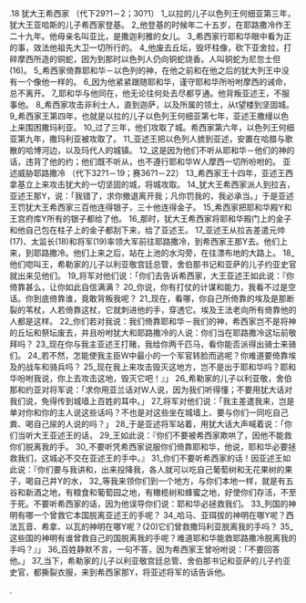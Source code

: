 .18 
犹大王希西家 
（代下29?1－2；30?1） 
1_以拉的儿子以色列王何细亚第三年，犹大王亚哈斯的儿子希西家登基。 2_他登基的时候年二十五岁，在耶路撒冷作王二十九年。他母亲名叫亚比，是撒迦利雅的女儿。 3_希西家行耶和华眼中看为正的事，效法他祖先大卫一切所行的。 4_他废去丘坛，毁坏柱像，砍下亚舍拉，打碎摩西所造的铜蛇，因为到那时以色列人仍向铜蛇烧香。人叫铜蛇为尼忽士但(16)。 5_希西家倚靠耶和华－以色列的神，在他之前和在他之后的犹大列王中没有一个像他一样的。 6_因为他紧紧跟随耶和华，谨守耶和华所吩咐摩西的诫命，总不离开。 7_耶和华与他同在，他无论往何处去尽都亨通。他背叛亚述王，不服事他。 8_希西家攻击非利士人，直到迦萨，以及所属的领土，从t望楼到坚固城。 
9_希西家王第四年，也就是以拉的儿子以色列王何细亚第七年，亚述王撒缦以色上来围困撒玛利亚。 10_过了三年，他们攻取了城。希西家第六年，以色列王何细亚第九年，撒玛利亚被攻取了。 11_亚述王把以色列人掳到亚述，安置在哈腊与歌散的哈博河边，以及玛代人的城镇。 12_这是因为他们不听从耶和华－他们的神的话，违背了他的约；他们既不听从，也不遵行耶和华W人摩西一切所吩咐的。 
亚述威胁耶路撒冷 
（代下32?1－19；赛36?1－22） 
13_希西家王十四年，亚述王西拿基立上来攻击犹大的一切坚固的城，将城攻取。 14_犹大王希西家派人到拉吉，亚述王那Y，说：「我错了，求你撤退离开我；凡你罚我的，我必承当。」于是亚述王罚犹大王希西家三百他连得银子，三十他连得金子。 15_希西家把耶和华殿Y和王宫府库Y所有的银子都给了他。 16_那时，犹大王希西家将耶和华殿门上的金子和他自己包在柱子上的金子都刮下来，给了亚述王。 17_亚述王从拉吉差遣元帅(17)、太监长(18)和将军(19)率领大军前往耶路撒冷，到希西家王那Y去。他们上来，到耶路撒冷。他们上来之后，站在上池的水沟旁，在往漂布地的大路上。 18_他们唿叫王，希勒家的儿子以利亚敬宫廷总管，舍伯那书记和亚萨的儿子约亚史官就出来见他们。 
19_将军对他们说：「你们去告诉希西家，大王亚述王如此说：『你倚靠甚么，让你如此自信满满？ 20_你说，你有打仗的计谋和能力，我看不过是空话。你到底倚靠谁，竟敢背叛我呢？ 21_现在，看哪，你自己所倚靠的埃及是那断裂的苇杖，人若倚靠这杖，它就刺进他的手，穿透它。埃及王法老向所有倚靠他的人都是这样。 22_你们若对我说：我们倚靠耶和华－我们的神，希西家岂不是将神的丘坛和祭坛废去，并且吩咐犹大和耶路撒冷的人说：你们当在耶路撒冷这坛前敬拜吗？ 23_现在你与我主亚述王打赌，我给你两千匹马，看你能否派得出骑士来骑们。 24_若不然，怎能使我主臣W中最小的一个军官转脸而逃呢？你难道要倚靠埃及的战车和骑兵吗？ 25_现在我上来攻击毁灭这地方，岂不是出于耶和华吗？耶和华吩咐我说，你上去攻击这地，毁灭它吧！』」 
26_希勒家的儿子以利亚敬，舍伯那和约亚对将军说：「求你用亚兰话对W人说，因为我们听得懂；不要用犹大话对我们说，免得传到城墙上百姓的耳中。」 27_将军对他们说：「我主差遣我来，岂是单对你和你的主人说这些话吗？不也是对这些坐在城墙上、要与你们一同吃自己粪、喝自己尿的人说的吗？」 
28_于是亚述将军站着，用犹大话大声喊着说：「你们当听大王亚述王的话， 29_王如此说：『你们不要被希西家欺哄了，因他不能救你们脱离我的手。 30_不要听凭希西家说服你们倚靠耶和华，他说，耶和华必要拯救我们，这城必不交在亚述王的手中。』 31_你们不要听希西家的话！因亚述王如此说：『你们要与我讲和，出来投降我，各人就可以吃自己葡萄树和无花果树的果子，喝自己井Y的水， 32_等我来领你们到一个地方，与你们本地一样，就是有五谷和新酒之地，有粮食和葡萄园之地，有橄榄树和蜂蜜之地，好使你们存活，不至于死。不要听希西家的话，因为他误导你们说：耶和华必拯救我们。 33_列国的神明有哪一个曾救它本国脱离亚述王的手呢？ 34_哈马、亚珥拔的神明在哪Y呢？西法瓦音、希拿、以瓦的神明在哪Y呢？(20)它们曾救撒玛利亚脱离我的手吗？ 35_这些国的神明有谁曾救自己的国脱离我的手呢？难道耶和华能救耶路撒冷脱离我的手吗？』」 
36_百姓静默不言，一句不答，因为希西家王曾吩咐说：「不要回答他。」 37_当下，希勒家的儿子以利亚敬宫廷总管、舍伯那书记和亚萨的儿子约亚史官，都撕裂衣服，来到希西家那Y，将亚述将军的话告诉他。 

.
